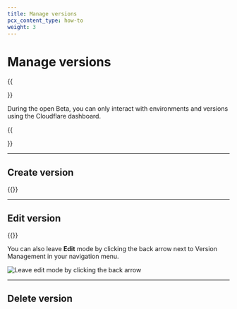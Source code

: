 ```yaml
---
title: Manage versions
pcx_content_type: how-to
weight: 3
---
```


# Manage versions


{{<Aside type="note">}}

During the open Beta, you can only interact with environments and versions using the Cloudflare dashboard.

{{</Aside>}}

---

## Create version

{{<render file="_create-application.md">}}

---

## Edit version

{{<render file="_edit-version.md">}}

You can also leave **Edit** mode by clicking the back arrow next to Version Management in your navigation menu.

![Leave edit mode by clicking the back arrow](/version-management/static/exit-edit-mode.png)

---

## Delete version
